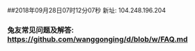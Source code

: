 ##2018年09月28日07时12分07秒 新址: 104.248.196.204
### 兔友常见问题及解答: https://github.com/wanggonging/d/blob/w/FAQ.md
